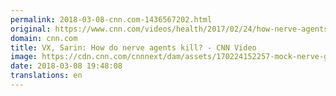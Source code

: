 ```yaml
---
permalink: 2018-03-08-cnn.com-1436567202.html
original: https://www.cnn.com/videos/health/2017/02/24/how-nerve-agents-vx-sarin-kill-sfc-orig.cnn
domain: cnn.com
title: VX, Sarin: How do nerve agents kill? - CNN Video
image: https://cdn.cnn.com/cnnnext/dam/assets/170224152257-mock-nerve-gas-attack-super-tease.jpg
date: 2018-03-08 19:48:08
translations: en
---
```


